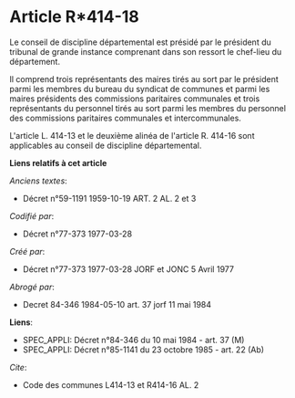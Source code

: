 # Article R*414-18

Le conseil de discipline départemental est présidé par le président du tribunal de grande instance comprenant dans son
ressort le chef-lieu du département.

Il comprend trois représentants des maires tirés au sort par le président parmi les membres du bureau du syndicat de communes
et parmi les maires présidents des commissions paritaires communales et trois représentants du personnel tirés au sort parmi
les membres du personnel des commissions paritaires communales et intercommunales.

L'article L. 414-13 et le deuxième alinéa de l'article R. 414-16 sont applicables au conseil de discipline départemental.

**Liens relatifs à cet article**

_Anciens textes_:

  - Décret n°59-1191 1959-10-19 ART. 2 AL. 2 et 3

_Codifié par_:

  - Décret n°77-373 1977-03-28

_Créé par_:

  - Décret n°77-373 1977-03-28 JORF et JONC 5 Avril 1977

_Abrogé par_:

  - Decret 84-346 1984-05-10 art. 37 jorf 11 mai 1984

**Liens**:

  - SPEC_APPLI: Décret n°84-346 du 10 mai 1984 - art. 37 (M)
  - SPEC_APPLI: Décret n°85-1141 du 23 octobre 1985 - art. 22 (Ab)

_Cite_:

  - Code des communes L414-13 et R414-16 AL. 2
